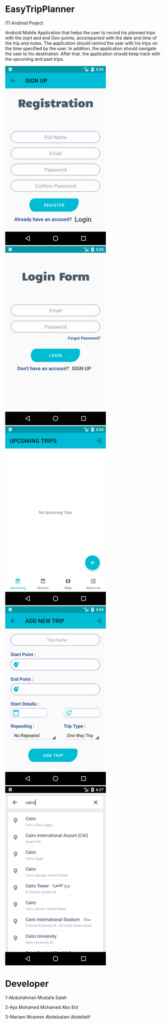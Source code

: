 # EasyTripPlanner
ITI Android Project


Android Mobile Application that helps the user to record his planned trips with the
start and end Geo-points, accompanied with the date and time of the trip and
notes. The application should remind the user with his trips on the time specified
by the user. In addition, the application should navigate the user to his
destination. After that, the application should keep track with the upcoming and
past trips.


![Resgister](https://github.com/am3712/EasyTripPlanner/blob/Abdulrahman/screenShots/1.jpg?raw=true)
![Resgister](https://github.com/am3712/EasyTripPlanner/blob/Abdulrahman/screenShots/2.jpg?raw=true)
![Resgister](https://github.com/am3712/EasyTripPlanner/blob/Abdulrahman/screenShots/3.jpg?raw=true)
![Resgister](https://github.com/am3712/EasyTripPlanner/blob/Abdulrahman/screenShots/4.jpg?raw=true)
![Resgister](https://github.com/am3712/EasyTripPlanner/blob/Abdulrahman/screenShots/5.jpg?raw=true)



# Developer

1-Abdulrahman Mustafa Salah

2-Aya Mohamed Mohamed Abo Eid 

3-Mariam Moamen Abdelsalam Abdellatif
